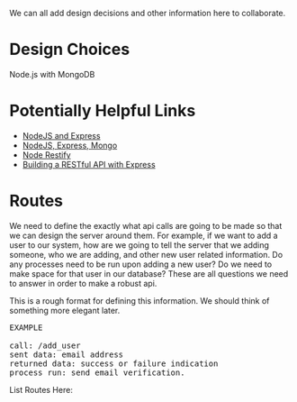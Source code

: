 We can all add design decisions and other information here to collaborate.

# Design Choices

Node.js with MongoDB

# Potentially Helpful Links
- [NodeJS and Express](http://blog.modulus.io/nodejs-and-express-create-rest-api)
- [NodeJS, Express, Mongo](http://www.codemag.com/Article/1210041)
- [Node Restify](http://mcavage.me/node-restify/)
- [Building a RESTful API with Express](http://scotch.io/tutorials/javascript/build-a-restful-api-using-node-and-express-4)

# Routes

We need to define the exactly what api calls are going to be made so that we can design the server around them. For example, if we want to add a user to our system, how are we going to tell the server that we adding someone, who we are adding, and other new user related information. Do any processes need to be run upon adding a new user? Do we need to make space for that user in our database? These are all questions we need to answer in order to make a robust api.

This is a rough format for defining this information. We should think of something more elegant later. 
<pre>
EXAMPLE

call: /add_user
sent data: email address
returned data: success or failure indication
process run: send email verification.
</pre>

List Routes Here:

